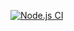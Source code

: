 [![Node.js CI](https://github.com/JezzyDeves/vite-testing-demo/actions/workflows/node.js.yml/badge.svg)](https://github.com/JezzyDeves/vite-testing-demo/actions/workflows/node.js.yml)
